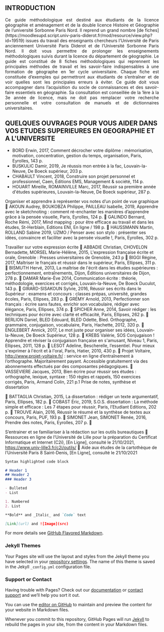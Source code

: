 ## INTRODUCTION 

<span style="text-align: justify; display:block;">
Ce guide méthodologique est destiné aux étudiants de la licence géographie et aménagement et de la double licence Histoire et Géographie de l’université Sorbonne Paris Nord. 
Il reprend un grand nombre [de fiches](https://moodlesupd.script.univ-paris-diderot.fr/mod/resource/view.php?id=19519)
issues du travail des enseignants chercheurs l’Université de Paris anciennement Université Paris Diderot et de l’Université Sorbonne Paris Nord.
Il doit vous permettre de prolonger les enseignements méthodologiques suivis durant la licence du département de géographie. 
Le guide est constitué de 8 fiches méthodologiques qui reprennent les principales méthodes de travail et les savoir-faire indispensables à une formation de géographe en 1er cycle universitaire. 
Chaque fiche est constituée d’exemples qui permettront aux étudiants de s’entraîner et de voir quelles sont les principales erreurs à éviter. 
Ce guide doit vous accompagner dans l’acquisition du socle de connaissances et des savoir-faire essentiels en géographie. 
Sa consultation est conseillée de la 1ère à la 3e année de licence, mais ne doit pas remplacer votre recherche personnelle et votre consultation de manuels et de dictionnaires universitaires. </span>

## QUELQUES OUVRAGES POUR VOUS AIDER DANS VOS ETUDES SUPERIEURES EN GEOGRAPHIE ET A L'UNIVERSITE
- BORD Erwin, 2017, Comment décrocher votre diplôme : mémorisation, motivation, concentration, gestion du temps, organisation, Paris, Eyrolles, 143 p.
-	BUSKULIC Damir, 2019, Je réussis mon entrée à la fac, Louvain-la-Neuve, De Boeck supérieur, 203 p.
-	CHABAULT Vincent, 2018, Construire son projet personnel et professionnel, Caen, Éditions EMS, Management & société, 114 p.
-	HOUART Mireille, ROMAINVILLE Marc, 2017, Réussir sa première année d'études supérieures, Louvain-la-Neuve, De Boeck supérieur, 287 p.

Organiser et apprendre à représenter vos notes d’un point de vue graphique
	AKOUN Audrey, BOUKOBZA Philippe, PAILLEAU Isabelle, 2019, Apprendre avec le sketchnoting : comment ré-enchanter les manières d’apprendre grâce à la pensée visuelle, Paris, Eyrolles, 124 p.
	GALINDO Bernard, Roche Rémi, 2017, Mind mapping : pour être efficace au travail et dans les études, St-Herblain, Editions ENI, En ligne / 198 p.
	HAUSSMANN Martin, ROLLAND Sabine 2019, UZMO / Penser avec son stylo : présenter ses idées, convaincre et faciliter avec la pensée visuelle !, Paris, Eyrolles, 302 p.

Travailler sur votre expression écrite
	ABBADIE Christian, CHOVELON Bernadette, MORSEL Marie-Hélène, 2015, L'expression française écrite et orale, Grenoble : Presses universitaires de Grenoble, 243 p
	BIGGI Régine, 2017, Maîtriser le français et réussir dans le supérieur, Paris, Ellipses, 311 p.
	BISMUTH Hervé, 2013, La maîtrise de l'écrit dans les études supérieures : perfectionnement, entraînements, Dijon, Éditions universitaires de Dijon, 278 p.
	DAMAR Marie-Ève 2014, Communication écrite : théorie, méthodologie, exercices et corrigés, Louvain-la-Neuve, De Boeck Duculot, 143 p.
	GIRARD-SISAKOUN Sylvie, 2016, Réussir ses écrits dans le Supérieur : examens et concours : classes prépas, université, grandes écoles, Paris, Ellipses, 283 p.
	GRÉMY Arnold, 2013, Perfectionner son français : écrire sans fautes, enrichir son vocabulaire, rédiger avec élégance, Paris, Ellipses, 374 p.
	SPICHER Anne, 2014, Savoir rédiger : les techniques pour écrire avec clarté et efficacité, Paris, Ellipses, 262 p.
	BERLION Daniel, BLED Edouard, BLED Odette, Bled. Orthographe, grammaire, conjugaison, vocabulaire, Paris, Hachette, 2012, 320 p.
	ENGLEBERT Annick, 2017, Le mot juste pour organiser ses idées, Louvain-la-Neuve, De Boeck Supérieur, 128 p.
	KREBS Valérie, SOS Conjugaison ! Apprendre et réviser la conjugaison française en s'amusant, Niveau 1, Paris, Ellipses, 2011, 128 p.
	LESOT Adeline, Bescherelle, l’essentiel. Pour mieux s'exprimer à l'écrit et à l'oral, Paris, Hatier, 2010, 430 p.
	Projet Voltaire, http://www.projet-voltaire.fr/ : service en ligne d’entraînement à l’orthographe. Majoritairement payant. Accessible gratuitement via des abonnements effectués par des composantes pédagogiques.
	VASSEVIERE Jacques, 2013, Bien écrire pour réussir ses études : orthographe, lexique, syntaxe : 150 règles et rappels, 150 exercices corrigés, Paris, Armand Colin, 221 p.1
Prise de notes, synthèse et dissertation

	BATTAGLIA Christian, 2015, La dissertation : rédiger un texte argumentatif, Paris, Ellipses, 182 p.
	COBAST Éric, 2019, S.O.S. dissertation : La méthode simple et efficace : Les 7 étapes pour réussir, Paris, l’Etudiant Editions, 202 p.
	TROUVE Alain, 2016, Réussir le résumé et la synthèse de textes aux concours, Paris, PUF, 193 p.
	SIMONET Jean, SIMONET Renée, 2016, Prendre des notes, Paris, Eyrolles, 207 p.
	

S’entrainer et se familiariser à la rédaction sur les outils bureautiques 
	Ressources en ligne de l’Université de Lille pour la préparation du Certificat Informatique et Internet (C2i), [En Ligne], consulté le 21/10/2021, https://www.univ-lille3.fr/c2i/outils/ 
	Aide aux études de la cartothèque de l’Université Paris 8 Saint-Denis, [En Ligne], consulté le 21/10/2021


```markdown
Syntax highlighted code block

# Header 1
## Header 2
### Header 3

- Bulleted
- List

1. Numbered
2. List

**Bold** and _Italic_ and `Code` text

[Link](url) and ![Image](src)
```

For more details see [GitHub Flavored Markdown](https://guides.github.com/features/mastering-markdown/).

### Jekyll Themes

Your Pages site will use the layout and styles from the Jekyll theme you have selected in your [repository settings](https://github.com/jdesbo92/guide-methodologique-licence-de-g-ographie/settings/pages). The name of this theme is saved in the Jekyll `_config.yml` configuration file.

### Support or Contact

Having trouble with Pages? Check out our [documentation](https://docs.github.com/categories/github-pages-basics/) or [contact support](https://support.github.com/contact) and we’ll help you sort it out.

You can use the [editor on GitHub](https://github.com/jdesbo92/guide-methodologique-licence-de-g-ographie/edit/gh-pages/index.md) to maintain and preview the content for your website in Markdown files.

Whenever you commit to this repository, GitHub Pages will run [Jekyll](https://jekyllrb.com/) to rebuild the pages in your site, from the content in your Markdown files.
